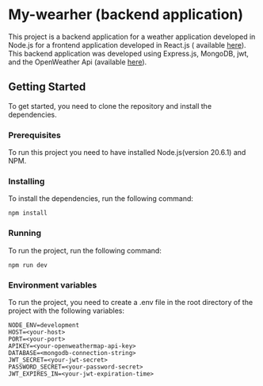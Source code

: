 # My-wearher (backend application)

This project is a backend application for a weather application developed in Node.js for a
frontend application developed in React.js ( available [here](https://github.com/diogo839/glartek-candidatura-frontend.git)).
This backend application was developed using Express.js, MongoDB, jwt, and the OpenWeather
Api (available [here](https://openweathermap.org/)).

## Getting Started

To get started, you need to clone the repository and install the dependencies.

### Prerequisites

To run this project you need to have installed Node.js(version 20.6.1) and NPM.

### Installing

To install the dependencies, run the following command:

```
npm install
```

### Running

To run the project, run the following command:

```
npm run dev
```
### Environment variables

To run the project, you need to create a .env file in the root directory of the project with the following variables:

```
NODE_ENV=development
HOST=<your-host>
PORT=<your-port>
APIKEY=<your-openweathermap-api-key>
DATABASE=<mongodb-connection-string>
JWT_SECRET=<your-jwt-secret>
PASSWORD_SECRET=<your-password-secret>
JWT_EXPIRES_IN=<your-jwt-expiration-time>
```
